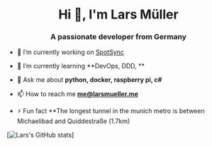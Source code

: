 <h1 align="center">Hi 👋, I'm Lars Müller</h1>
<h3 align="center">A passionate developer from Germany</h3>

- 🔭 I’m currently working on [SpotSync](https://github.com/larsjmueller/SpotSync)

- 🌱 I’m currently learning **DevOps, DDD, **

- 💬 Ask me about **python, docker, raspberry pi, c#**

- 📫 How to reach me **me@larsmueller.me**

- ⚡ Fun fact **The longest tunnel in the munich metro is between Michaelibad and Quiddestraße (1.7km)

[![Lars's GitHub stats](https://github-readme-stats.vercel.app/api?username=lrsmueller?theme=catppuccin_latte)]
